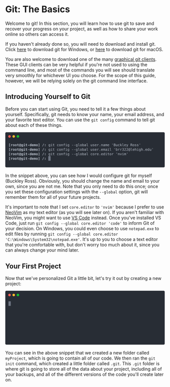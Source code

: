 # Git: The Basics

Welcome to git!
In this section, you will learn how to use git to save and recover your progress on your project,
as well as how to share your work online so others can access it.

If you haven't already done so, you will need to download and install git.
Click [here](https://git-scm.com/download/win) to download git for Windows,
or [here](https://git-scm.com/download/mac) to download git for macOS.

You are also welcome to download one of the many [graphical git clients](https://git-scm.com/downloads/guis).
These GUI clients can be very helpful if you're not used to using the command line,
and most of the commands you will see should translate very smoothly for whichever UI you choose.
For the scope of this guide, however, we will be relying solely on the git command line interface.

## Introducing Yourself to Git

Before you can start using Git, you need to tell it a few things about yourself.
Specifically, git needs to know your name, your email address, and your favorite text editor.
You can use the `git config` command to tell git about each of these things.

![Setting your name, email, and editor](../FILES/versioncontrol/gitInitConfig.svg)

In the snippet above, you can see how I would configure git for myself (Buckley Ross).
Obviously, you should change the name and email to your own, since you are not me.
Note that you only need to do this once;
once you set these configuration settings with the `--global` option,
git will remember them for all of your future projects.

It's important to note that I set `core.editor` to `'nvim'`
because I prefer to use [NeoVim](https://neovim.io) as my text editor (as you will see later on).
If you aren't familiar with NeoVim, you might want to use [VS Code](https://code.visualstudio.com) instead.
Once you've installed VS Code, just run `git config --global core.editor 'code'` to inform Git of your decision.
On Windows, you could even choose to use `notepad.exe` to edit files
by running `git config --global core.editor 'C:\Windows\System32\notepad.exe'`.
It's up to you to choose a text editor that you're comfortable with,
but don't worry too much about it, since you can always change your mind later.

## Your First Project

Now that we've personalized Git a little bit, let's try it out by creating a new project:

![Running Git Init](../FILES/versioncontrol/gitInit.svg)

You can see in the above snippet that we created a new folder called `myProject`,
which is going to contain all of our code.
We then ran the `git init` command, which created a little folder called `.git`.
This `.git` folder is where git is going to store all of the data about your project,
including all of your backups, and all of the different versions of the code you'll create later on.

